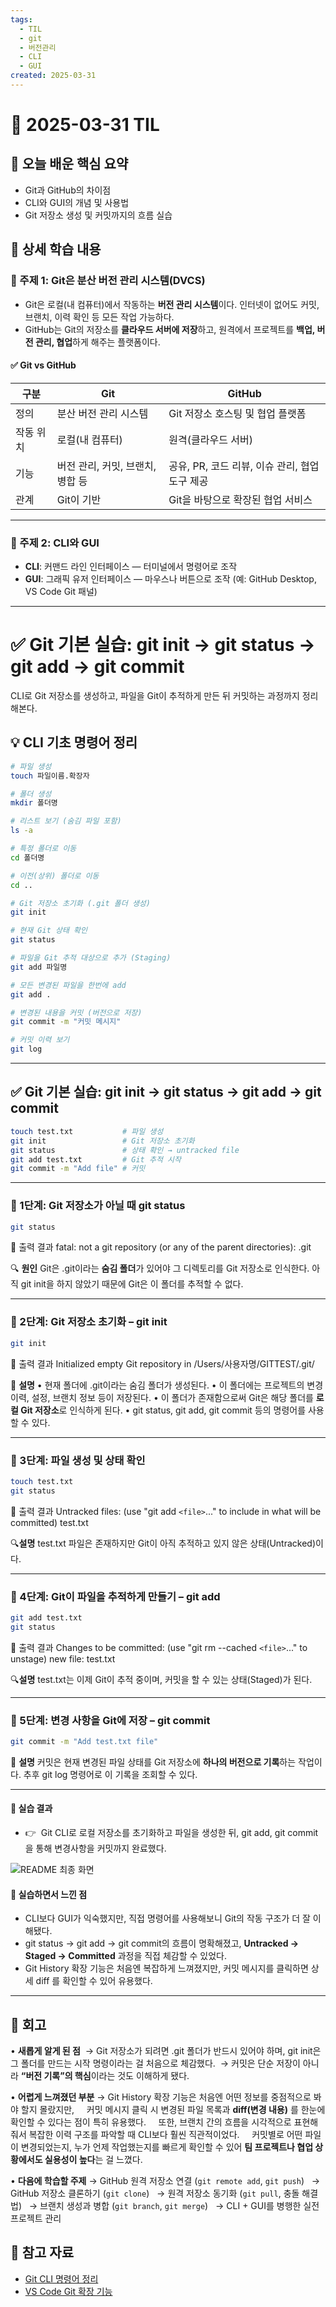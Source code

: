```yaml
---
tags:
  - TIL
  - git
  - 버전관리
  - CLI
  - GUI
created: 2025-03-31
---
```


# 📘 2025-03-31 TIL

## 📌 오늘 배운 핵심 요약
- Git과 GitHub의 차이점  
- CLI와 GUI의 개념 및 사용법  
- Git 저장소 생성 및 커밋까지의 흐름 실습

## 🧠 상세 학습 내용

### 📍 주제 1: Git은 **분산 버전 관리 시스템(DVCS)**
- Git은 로컬(내 컴퓨터)에서 작동하는 **버전 관리 시스템**이다. 
  인터넷이 없어도 커밋, 브랜치, 이력 확인 등 모든 작업 가능하다.
- GitHub는 Git의 저장소를 **클라우드 서버에 저장**하고, 원격에서 프로젝트를 **백업, 버전 관리, 협업**하게 해주는 플랫폼이다.

#### ✅ Git vs GitHub

| 구분    | Git                  | GitHub                         |
| ----- | -------------------- | ------------------------------ |
| 정의    | 분산 버전 관리 시스템         | Git 저장소 호스팅 및 협업 플랫폼           |
| 작동 위치 | 로컬(내 컴퓨터)            | 원격(클라우드 서버)                    |
| 기능    | 버전 관리, 커밋, 브랜치, 병합 등 | 공유, PR, 코드 리뷰, 이슈 관리, 협업 도구 제공 |
| 관계    | Git이 기반              | Git을 바탕으로 확장된 협업 서비스           |

---

### 📍 주제 2: CLI와 GUI
- **CLI**: 커맨드 라인 인터페이스 — 터미널에서 명령어로 조작
- **GUI**: 그래픽 유저 인터페이스 — 마우스나 버튼으로 조작 (예: GitHub Desktop, VS Code Git 패널)

---

# ✅ Git 기본 실습: git init → git status → git add → git commit

CLI로 Git 저장소를 생성하고, 파일을 Git이 추적하게 만든 뒤 커밋하는 과정까지 정리해본다.  

## 💡 CLI 기초 명령어 정리

```bash
# 파일 생성
touch 파일이름.확장자

# 폴더 생성
mkdir 폴더명

# 리스트 보기 (숨김 파일 포함)
ls -a

# 특정 폴더로 이동
cd 폴더명

# 이전(상위) 폴더로 이동
cd ..

# Git 저장소 초기화 (.git 폴더 생성)
git init

# 현재 Git 상태 확인
git status

# 파일을 Git 추적 대상으로 추가 (Staging)
git add 파일명

# 모든 변경된 파일을 한번에 add
git add .

# 변경된 내용을 커밋 (버전으로 저장)
git commit -m "커밋 메시지"

# 커밋 이력 보기
git log

```

---

## ✅ Git 기본 실습: git init → git status → git add → git commit

```bash
touch test.txt           # 파일 생성
git init                 # Git 저장소 초기화
git status               # 상태 확인 → untracked file
git add test.txt         # Git 추적 시작
git commit -m "Add file" # 커밋
```


---

### 📍 1단계: Git 저장소가 아닐 때 git status
```bash
git status
```

📌 출력 결과
fatal: not a git repository (or any of the parent directories): .git

🔍 **원인**
Git은 .git이라는 **숨김 폴더**가 있어야 그 디렉토리를 Git 저장소로 인식한다.
아직 git init을 하지 않았기 때문에 Git은 이 폴더를 추적할 수 없다.

---

### 📍 2단계: Git 저장소 초기화 – git init
```bash
git init
```

📌 출력 결과
Initialized empty Git repository in /Users/사용자명/GITTEST/.git/

🧠 **설명**
• 현재 폴더에 .git이라는 숨김 폴더가 생성된다.
• 이 폴더에는 프로젝트의 변경 이력, 설정, 브랜치 정보 등이 저장된다.
• 이 폴더가 존재함으로써 Git은 해당 폴더를 **로컬 Git 저장소**로 인식하게 된다.
• git status, git add, git commit 등의 명령어를 사용할 수 있다.

---

### 📍 3단계: 파일 생성 및 상태 확인
```bash
touch test.txt
git status
```

📌 출력 결과
Untracked files:
 (use "git add `<file>`..." to include in what will be committed)
        test.txt

🔍**설명**
test.txt 파일은 존재하지만 Git이 아직 추적하고 있지 않은 상태(Untracked)이다.

---

### 📍 4단계: Git이 파일을 추적하게 만들기 – git add

```bash
git add test.txt
git status
```

📌 출력 결과
Changes to be committed:
  (use "git rm --cached `<file>`..." to unstage)
        new file:   test.txt

🔍**설명**
test.txt는 이제 Git이 추적 중이며, 커밋을 할 수 있는 상태(Staged)가 된다.

---

### 📍 5단계: 변경 사항을 Git에 저장 – git commit
```bash
git commit -m "Add test.txt file"
```

🧠 **설명**
커밋은 현재 변경된 파일 상태를 Git 저장소에 **하나의 버전으로 기록**하는 작업이다.
추후 git log 명령어로 이 기록을 조회할 수 있다.

---

#### 📎 실습 결과

- 👉  Git CLI로 로컬 저장소를 초기화하고 파일을 생성한 뒤, git add, git commit을 통해 변경사항을 커밋까지 완료했다.

![README 최종 화면](https://seonohblog.netlify.app/assets/git1.png)


#### 💬 실습하면서 느낀 점

- CLI보다 GUI가 익숙했지만, 직접 명령어를 사용해보니 Git의 작동 구조가 더 잘 이해됐다. 
- git status → git add → git commit의 흐름이 명확해졌고, **Untracked → Staged → Committed** 과정을 직접 체감할 수 있었다.
-  Git History 확장 기능은 처음엔 복잡하게 느껴졌지만, 커밋 메시지를 클릭하면 상세 diff 를 확인할 수 있어 유용했다.

---

## 💭 회고

• **새롭게 알게 된 점**
 → Git 저장소가 되려면 .git 폴더가 반드시 있어야 하며, git init은 그 폴더를 만드는 시작 명령이라는 걸 처음으로 체감했다. 
 → 커밋은 단순 저장이 아니라 **“버전 기록”의 핵심**이라는 것도 이해하게 됐다.

• **어렵게 느껴졌던 부분**
→ Git History 확장 기능은 처음엔 어떤 정보를 중점적으로 봐야 할지 몰랐지만,  
  커밋 메시지 클릭 시 변경된 파일 목록과 **diff(변경 내용)** 를 한눈에 확인할 수 있다는 점이 특히 유용했다.  
  또한, 브랜치 간의 흐름을 시각적으로 표현해줘서 복잡한 이력 구조를 파악할 때 CLI보다 훨씬 직관적이었다.  
  커밋별로 어떤 파일이 변경되었는지, 누가 언제 작업했는지를 빠르게 확인할 수 있어 **팀 프로젝트나 협업 상황에서도 실용성이 높다**는 걸 느꼈다.


• **다음에 학습할 주제**
→ GitHub 원격 저장소 연결 (`git remote add`, `git push`)  
→ GitHub 저장소 클론하기 (`git clone`)  
→ 원격 저장소 동기화 (`git pull`, 충돌 해결법)  
→ 브랜치 생성과 병합 (`git branch`, `git merge`)  
→ CLI + GUI를 병행한 실전 프로젝트 관리

## 🔗 참고 자료

- [Git CLI 명령어 정리](https://git-scm.com/docs)
- [VS Code Git 확장 기능](https://code.visualstudio.com/docs/sourcecontrol/overview)
